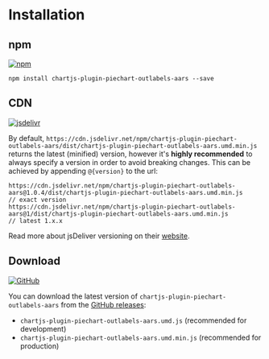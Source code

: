 # Installation

## npm

[![npm](https://img.shields.io/npm/v/chartjs-plugin-piechart-outlabels-aars.svg?style=flat-square&maxAge=600)](https://npmjs.com/package/chartjs-plugin-piechart-outlabels)

    npm install chartjs-plugin-piechart-outlabels-aars --save

## CDN

[![jsdelivr](https://img.shields.io/npm/v/chartjs-plugin-piechart-outlabels-aars.svg?label=jsdelivr&style=flat-square&maxAge=600)](https://cdn.jsdelivr.net/npm/chartjs-plugin-piechart-outlabels-aars@latest/dist/)

By default, `https://cdn.jsdelivr.net/npm/chartjs-plugin-piechart-outlabels-aars/dist/chartjs-plugin-piechart-outlabels-aars.umd.min.js` returns the latest (minified) version, however it's **highly recommended** to always specify a version in order to avoid breaking changes. This can be achieved by appending `@{version}` to the url:

    https://cdn.jsdelivr.net/npm/chartjs-plugin-piechart-outlabels-aars@1.0.4/dist/chartjs-plugin-piechart-outlabels-aars.umd.min.js    // exact version
    https://cdn.jsdelivr.net/npm/chartjs-plugin-piechart-outlabels-aars@1/dist/chartjs-plugin-piechart-outlabels-aars.umd.min.js        // latest 1.x.x

Read more about jsDeliver versioning on their [website](http://www.jsdelivr.com/).

## Download

[![GitHub](https://img.shields.io/github/v/release/aaronicsubstances/chartjs-plugin-piechart-outlabels.svg?style=flat-square&maxAge=600)](https://github.com/aaronicsubstances/chartjs-plugin-piechart-outlabels/releases/latest)

You can download the latest version of `chartjs-plugin-piechart-outlabels-aars` from the [GitHub releases](https://github.com/aaronicsubstances/chartjs-plugin-piechart-outlabels/releases/latest):

- `chartjs-plugin-piechart-outlabels-aars.umd.js` (recommended for development)
- `chartjs-plugin-piechart-outlabels-aars.umd.min.js` (recommended for production)